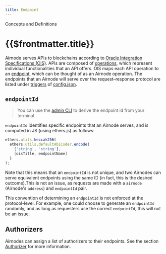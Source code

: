 ```yaml
---
title: Endpoint
---
```


<TitleSpan>Concepts and Definitions</TitleSpan>

# {{$frontmatter.title}}

<VersionWarning/>

<TocHeader /> <TOC class="table-of-contents" :include-level="[2,3]" />

Airnode serves APIs to blockchains according to [Oracle Integration Specifications (OIS)](../reference/specifications/ois.md). APIs are composed of [operations](../reference/specifications/ois.md#_5-2-operation), which represent individual functionalities that an API offers. OIS maps each API operation to an [endpoint](../reference/specifications/ois.md#_5-endpoints), which can be thought of as an Airnode operation. The endpoints that an Airnode will serve over the request–response protocol are listed under [triggers](../reference/deployment-files/config-json.md#triggers) of [config.json](../reference/deployment-files/config-json.md).

## `endpointId`

> You can use the [admin CLI](../reference/packages/admin-cli.md) to derive the endpoint id from your terminal

`endpointId` identifies specific endpoints that an Airnode serves, and is computed in JS (using ethers.js) as follows:

```js
ethers.utils.keccak256(
  ethers.utils.defaultAbiCoder.encode(
    ['string', 'string'],
    [oisTitle, endpointName]
  )
);
```

Note that this means that an `endpointId` is not unique, and two Airnodes can serve equivalent endpoints using the same ID (in fact, this is the desired outcome).This is not an issue, as requests are made with a `airnode` (Airnode's `address`) and `endpointId` pair.

This convention of determining an `endpointId` is not enforced at the protocol-level. For example, one could choose to generate an `endpointId` randomly, and as long as requesters use the correct `endpointId`, this will not be an issue.

## Authorizers

Airnodes can assign a list of authorizers to their endpoints. See the section [Authorizer](authorization.md) for more information.
